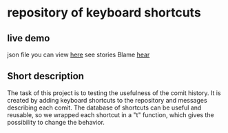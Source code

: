 [demoJson]: https://born-kes.github.io/hotkeys-list/demo.json
[history]: https://github.com/born-kes/hotkeys-list/blame/217f33f5/hotkeys_data.php
# repository of keyboard shortcuts


## live demo
json file you can view [here][demoJson]
see stories Blame [hear][history]

## Short description
The task of this project is to testing the usefulness of the comit history.
It is created by adding keyboard shortcuts to the repository and messages describing each comit.
The database of shortcuts can be useful and reusable, so we wrapped each shortcut in a "t" function, which gives the possibility to change the behavior.